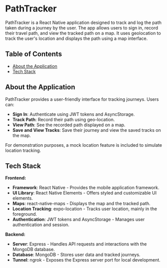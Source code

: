 # PathTracker

PathTracker is a React Native application designed to track and log the path taken during a journey by the user. The app allows users to sign in, record their travel path, and view the tracked path on a map. It uses geolocation to track the user's location and displays the path using a map interface.

## Table of Contents

- [About the Application](#about-the-application)
- [Tech Stack](#tech-stack)
  
## About the Application

PathTracker provides a user-friendly interface for tracking journeys. Users can:
- **Sign In**: Authenticate using JWT tokens and AsyncStorage.
- **Track Path**: Record their path using geo-location.
- **View Path**: See the recorded path displayed on a map.
- **Save and View Tracks**: Save their journey and view the saved tracks on the map.

For demonstration purposes, a mock location feature is included to simulate location tracking.

## Tech Stack

**Frontend:**
- **Framework**: React Native - Provides the mobile application framework.
- **UI Library**: React Native Elements - Offers styled and customizable UI elements.
- **Maps**: react-native-maps - Displays the map and the tracked path.
- **Location Tracking**: expo-location - Tracks user location, mainly in the foreground.
- **Authentication**: JWT tokens and AsyncStorage - Manages user authentication and session.

**Backend:**
- **Server**: Express - Handles API requests and interactions with the MongoDB database.
- **Database**: MongoDB - Stores user data and tracked journeys.
- **Tunnel**: ngrok - Exposes the Express server port for local development.



